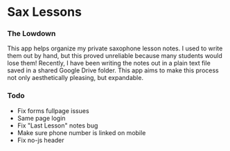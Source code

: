 # Sax Lessons

### The Lowdown

This app helps organize my private saxophone lesson notes. I used to write them out by hand, but this proved unreliable because many students would lose them! Recently, I have been writing the notes out in a plain text file saved in a shared Google Drive folder. This app aims to make this process not only aesthetically pleasing, but expandable.


### Todo

* Fix forms fullpage issues
* Same page login
* Fix "Last Lesson" notes bug
* Make sure phone number is linked on mobile
* Fix no-js header
